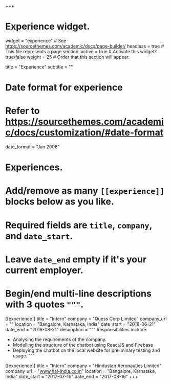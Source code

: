 +++
# Experience widget.
widget = "experience"  # See https://sourcethemes.com/academic/docs/page-builder/
headless = true  # This file represents a page section.
active = true  # Activate this widget? true/false
weight = 25  # Order that this section will appear.

title = "Experience"
subtitle = ""

# Date format for experience
#   Refer to https://sourcethemes.com/academic/docs/customization/#date-format
date_format = "Jan 2006"

# Experiences.
#   Add/remove as many `[[experience]]` blocks below as you like.
#   Required fields are `title`, `company`, and `date_start`.
#   Leave `date_end` empty if it's your current employer.
#   Begin/end multi-line descriptions with 3 quotes `"""`.
[[experience]]
  title = "Intern"
  company = "Quess Corp Limited"
  company_url = ""
  location = "Bangalore, Karnataka, India"
  date_start = "2018-06-21"
  date_end = "2018-08-21"
  description = """
  Responsibilities include:
  
  * Analysing the requirements of the company.
  * Modelling the structure of the chatbot using ReactJS and Firebase 
  * Deploying the chatbot on the local website for preliminary testing and usage.
  """

[[experience]]
  title = "Intern"
  company = "Hindustan Aeronautics Limited"
  company_url = "www.hal-india.co.in"
  location = "Bangalore, Karnataka, India"
  date_start = "2017-07-16"
  date_end = "2017-08-16"
+++
